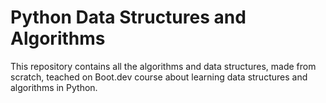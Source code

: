 # Python Data Structures and Algorithms

This repository contains all the algorithms and data structures, made from scratch, teached on Boot.dev course about
learning data structures and algorithms in Python.
